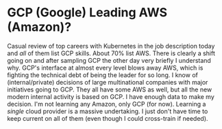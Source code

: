 # GCP (Google) Leading AWS (Amazon)?

Casual review of top careers with Kubernetes in the job description
today and *all* of them list GCP skills. About 70% list AWS. There is
clearly a shift going on and after sampling GCP the other day very
briefly I understand why. GCP's interface at almost every level blows
away AWS, which is fighting the technical debt of being the leader for
so long. I know of (internal/private) decisions of large multinational
companies with major initiatives going to GCP. They all have some AWS as
well, but all the new modern internal activity is based on GCP. I have
enough data to make my decision. I'm not learning any Amazon, only GCP
(for now). Learning a *single* cloud provider is a massive undertaking.
I just don't have time to keep current on all of them (even though I
could cross-train if needed).
